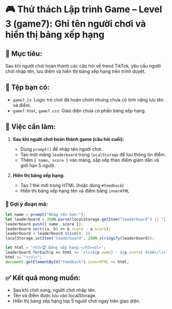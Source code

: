 
# 🎮 Thử thách Lập trình Game – Level 3 (game7): Ghi tên người chơi và hiển thị bảng xếp hạng

## 🧠 Mục tiêu:
Sau khi người chơi hoàn thành các câu hỏi về trend TikTok, yêu cầu người chơi nhập tên, lưu điểm và hiển thị bảng xếp hạng trên trình duyệt.

## 📂 Tệp bạn có:
- `game7.js`: Logic trò chơi đã hoàn chỉnh nhưng chưa có tính năng lưu tên và điểm.
- `game7.html`, `game7.css`: Giao diện chưa có phần bảng xếp hạng.

## 🔧 Việc cần làm:

1. **Sau khi người chơi hoàn thành game (câu hỏi cuối):**
   - Dùng `prompt()` để nhập tên người chơi.
   - Tạo một mảng `leaderboard` trong `localStorage` để lưu thông tin điểm.
   - Thêm `{ name, score }` vào mảng, sắp xếp theo điểm giảm dần và giới hạn 5 người.

2. **Hiển thị bảng xếp hạng:**
   - Tạo 1 thẻ mới trong HTML (hoặc dùng `#feedback`)
   - Hiển thị bảng xếp hạng tên và điểm bằng `innerHTML`

### 🧪 Gợi ý đoạn mã:
```js
let name = prompt("Nhập tên bạn:");
let leaderboard = JSON.parse(localStorage.getItem("leaderboard") || "[]");
leaderboard.push({ name, score });
leaderboard.sort((a, b) => b.score - a.score);
leaderboard = leaderboard.slice(0, 5);
localStorage.setItem("leaderboard", JSON.stringify(leaderboard));
```

```js
let html = "<h3>🏆 Bảng xếp hạng:</h3><ol>";
leaderboard.forEach(p => html += `<li>${p.name} - ${p.score} điểm</li>`);
html += "</ol>";
document.getElementById("feedback").innerHTML += html;
```

## ✅ Kết quả mong muốn:
- Sau khi chơi xong, người chơi nhập tên.
- Tên và điểm được lưu vào localStorage.
- Hiển thị bảng xếp hạng top 5 người chơi ngay trên giao diện.
